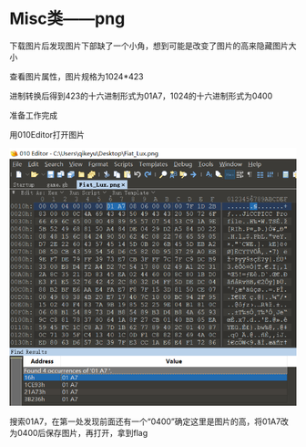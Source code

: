 # Misc类——png

下载图片后发现图片下部缺了一个小角，想到可能是改变了图片的高来隐藏图片大小

查看图片属性，图片规格为1024*423

进制转换后得到423的十六进制形式为01A7，1024的十六进制形式为0400

准备工作完成

用010Editor打开图片

![](png/1.png)

搜索01A7，在第一处发现前面还有一个“0400”确定这里是图片的高，将01A7改为0400后保存图片，再打开，拿到flag